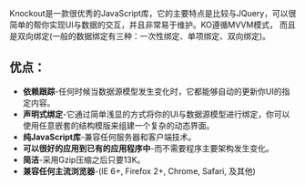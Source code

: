 Knockout是一款很优秀的JavaScript库，它的主要特点是比较与JQuery，可以很简单的帮你实现UI与数据的交互，并且非常易于维护。KO遵循MVVM模式，
而且是双向绑定(一般的数据绑定有三种：一次性绑定、单项绑定、双向绑定)。

## 优点：
* **依赖跟踪**-任何时候当数据源模型发生变化时，它都能够自动的更新你UI的指定内容。
* **声明式绑定**-它通过简单浅显的方式将你的UI与数据源模型进行绑定，你可以使用任意嵌套的结构模版来组建一个复杂的动态界面。
* **纯JavaScript库**-兼容任何服务器和客户端技术。
* **可以很好的应用到已有的应用程序中**-而不需要程序主要架构发生变化。
* **简洁**-采用Gzip压缩之后只要13K。
* **兼容任何主流浏览器**-(IE 6+, Firefox 2+, Chrome, Safari, 及其他)
